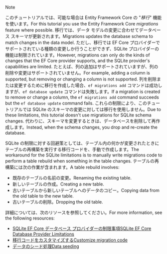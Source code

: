 
> [!NOTE]
> <span data-ttu-id="b0005-101">このチュートリアルでは、可能な場合は Entity Framework Core の "*移行*" 機能を使います。</span><span class="sxs-lookup"><span data-stu-id="b0005-101">For this tutorial you use the Entity Framework Core *migrations* feature where possible.</span></span> <span data-ttu-id="b0005-102">移行では、データ モデルの変更に合わせてデータベース スキーマが更新されます。</span><span class="sxs-lookup"><span data-stu-id="b0005-102">Migrations updates the database schema to match changes in the data model.</span></span> <span data-ttu-id="b0005-103">ただし、移行では EF Core プロバイダーでサポートされている種類の変更しか行うことができず、SQLite プロバイダーの機能は制限されています。</span><span class="sxs-lookup"><span data-stu-id="b0005-103">However, migrations can only do the kinds of changes that the EF Core provider supports, and the SQLite provider's capabilities are limited.</span></span> <span data-ttu-id="b0005-104">たとえば、列の追加はサポートされていますが、列の削除や変更はサポートされていません。</span><span class="sxs-lookup"><span data-stu-id="b0005-104">For example, adding a column is supported, but removing or changing a column is not supported.</span></span> <span data-ttu-id="b0005-105">列を削除または変更するために移行を作成した場合、`ef migrations add` コマンドは成功しますが、`ef database update` コマンドは失敗します。</span><span class="sxs-lookup"><span data-stu-id="b0005-105">If a migration is created to remove or change a column, the `ef migrations add` command succeeds but the `ef database update` command fails.</span></span> <span data-ttu-id="b0005-106">これらの制限により、このチュートリアルでは SQLite のスキーマの変更に対しては移行を使用しません。</span><span class="sxs-lookup"><span data-stu-id="b0005-106">Due to these limitations, this tutorial doesn't use migrations for SQLite schema changes.</span></span> <span data-ttu-id="b0005-107">代わりに、スキーマを変更するときは、データベースを削除して再作成します。</span><span class="sxs-lookup"><span data-stu-id="b0005-107">Instead, when the schema changes, you drop and re-create the database.</span></span>
>
><span data-ttu-id="b0005-108">SQLite の制限に対する回避策としては、テーブル内の何かが変更されたときにテーブルの再構築を実行する移行コードを、手動で作成します。</span><span class="sxs-lookup"><span data-stu-id="b0005-108">The workaround for the SQLite limitations is to manually write migrations code to perform a table rebuild when something in the table changes.</span></span> <span data-ttu-id="b0005-109">テーブルの再構築には次の作業が含まれます。</span><span class="sxs-lookup"><span data-stu-id="b0005-109">A table rebuild involves:</span></span>
>
>* <span data-ttu-id="b0005-110">既存のテーブルの名前の変更。</span><span class="sxs-lookup"><span data-stu-id="b0005-110">Renaming the existing table.</span></span>
>* <span data-ttu-id="b0005-111">新しいテーブルの作成。</span><span class="sxs-lookup"><span data-stu-id="b0005-111">Creating a new table.</span></span>
>* <span data-ttu-id="b0005-112">古いテーブルから新しいテーブルへのデータのコピー。</span><span class="sxs-lookup"><span data-stu-id="b0005-112">Copying data from the old table to the new table.</span></span>
>* <span data-ttu-id="b0005-113">古いテーブルの削除。</span><span class="sxs-lookup"><span data-stu-id="b0005-113">Dropping the old table.</span></span>
>
><span data-ttu-id="b0005-114">詳細については、次のリソースを参照してください。</span><span class="sxs-lookup"><span data-stu-id="b0005-114">For more information, see the following resources:</span></span>
>
> * [<span data-ttu-id="b0005-115">SQLite EF Core データベース プロバイダーの制限事項</span><span class="sxs-lookup"><span data-stu-id="b0005-115">SQLite EF Core Database Provider Limitations</span></span>](/ef/core/providers/sqlite/limitations)
> * [<span data-ttu-id="b0005-116">移行コードをカスタマイズする</span><span class="sxs-lookup"><span data-stu-id="b0005-116">Customize migration code</span></span>](/ef/core/managing-schemas/migrations/#customize-migration-code)
> * [<span data-ttu-id="b0005-117">データのシード処理</span><span class="sxs-lookup"><span data-stu-id="b0005-117">Data seeding</span></span>](/ef/core/modeling/data-seeding)